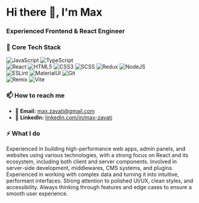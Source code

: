 <h1>Hi there 👋, I'm Max</h1>
<h3>Experienced Frontend & React Engineer</h3>




### 🚀 Core Tech Stack
![JavaScript](https://img.shields.io/badge/-JavaScript-090909?style=for-the-badge&logo=JavaScript)
![TypeScript](https://img.shields.io/badge/-TypeScript-090909?style=for-the-badge&logo=TypeScript)  
![React](https://img.shields.io/badge/-React-090909?style=for-the-badge&logo=react)
![HTML5](https://img.shields.io/badge/-HTML5-090909?style=for-the-badge&logo=HTML5)
![CSS3](https://img.shields.io/badge/-CSS3-090909?style=for-the-badge&logo=CSS3)
![SCSS](https://img.shields.io/badge/-SCSS-090909?style=for-the-badge&logo=SASS)
![Redux](https://img.shields.io/badge/-Redux-090909?style=for-the-badge&logo=redux)
![NodeJS](https://img.shields.io/badge/-Node.js-090909?style=for-the-badge&logo=Node.js)  
![ESLint](https://img.shields.io/badge/-ESLint-090909?style=for-the-badge&logo=ESLint)
![MaterialUI](https://img.shields.io/badge/-MaterialUI-090909?style=for-the-badge&logo=MUI)
![Git](https://img.shields.io/badge/-Git-090909?style=for-the-badge&logo=Git)  
![Remix](https://img.shields.io/badge/-Remix-090909?style=for-the-badge&logo=Remix&logoColor=white)
![Vite](https://img.shields.io/badge/-Vite-090909?style=for-the-badge&logo=Vite&logoColor=white)





### 📫 How to reach me
- 📧 **Email:** max.zavati@gmail.com  
- 💼 **LinkedIn:** [linkedin.com/in/max-zavati](https://www.linkedin.com/in/maxzavati)


### ⚡ What I do
Experienced in building high-performance web apps, admin panels, and websites using various technologies, with a strong focus on React and its ecosystem, including both client and server components. Involved in server-side development, middlewares, CMS systems, and plugins. Experienced in working with complex data and turning it into intuitive, performant interfaces. Strong attention to polished UI/UX, clean styles, and accessibility. Always thinking through features and edge cases to ensure a smooth user experience.

